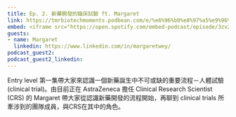 ```yaml
---
title: Ep. 2. 新藥開發的臨床試驗 ft. Margaret
link: https://tmrbiotechmoments.podbean.com/e/%e6%96%b0%e8%97%a5%e9%96%8b%e7%99%bc%e7%9a%84%e8%87%a8%e5%ba%8a%e8%a9%a6%e9%a9%97-ft-margaret/
embed: <iframe src="https://open.spotify.com/embed-podcast/episode/3zv2x8DOYDjFlcgQN3oIVK" width="100%" height="232" frameborder="0" allowtransparency="true" allow="encrypted-media"></iframe>
guests:
- name: Margaret
  linkedin: https://www.linkedin.com/in/margaretwey/
podcast_guest2:
podcast_guest2_linkedin:
---
```


Entry level 第一集帶大家來認識一個新藥誕生中不可或缺的重要流程－人體試驗 (clinical trial)。由目前正在 AstraZeneca 擔任 Clinical Research Scientist (CRS) 的 Margaret 帶大家從認識新藥開發的流程開始，再聊到 clinical trials 所牽涉到的團隊成員，與CRS在其中的角色。

